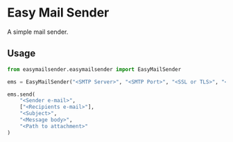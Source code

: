 # Easy Mail Sender
A simple mail sender.

## Usage
```python
from easymailsender.easymailsender import EasyMailSender

ems = EasyMailSender("<SMTP Server>", "<SMTP Port>", "<SSL or TLS>", "<User>", "<Password>")

ems.send(
    "<Sender e-mail>",
    ["<Recipients e-mail>"],
    "<Subject>",
    "<Message body>",
    "<Path to attachment>"
)